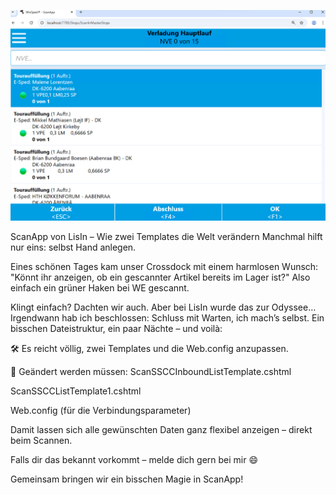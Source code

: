 <p align="center">
  <img src="https://github.com/weissalexey/ScanApp/blob/main/ScanApp.png" alt="ScanApp" />
</p>


ScanApp von LisIn – Wie zwei Templates die Welt verändern
Manchmal hilft nur eins: selbst Hand anlegen.

Eines schönen Tages kam unser Crossdock mit einem harmlosen Wunsch:
"Könnt ihr anzeigen, ob ein gescannter Artikel bereits im Lager ist?"
Also einfach ein grüner Haken bei WE gescannt.

Klingt einfach? Dachten wir auch.
Aber bei LisIn wurde das zur Odyssee…
Irgendwann hab ich beschlossen: Schluss mit Warten, ich mach’s selbst.
Ein bisschen Dateistruktur, ein paar Nächte – und voilà:

🛠️ Es reicht völlig, zwei Templates und die Web.config anzupassen.

🔧 Geändert werden müssen:
ScanSSCCInboundListTemplate.cshtml

ScanSSCCListTemplate1.cshtml

Web.config (für die Verbindungsparameter)

Damit lassen sich alle gewünschten Daten ganz flexibel anzeigen – direkt beim Scannen.

Falls dir das bekannt vorkommt –
melde dich gern bei mir 😄

Gemeinsam bringen wir ein bisschen Magie in ScanApp!
